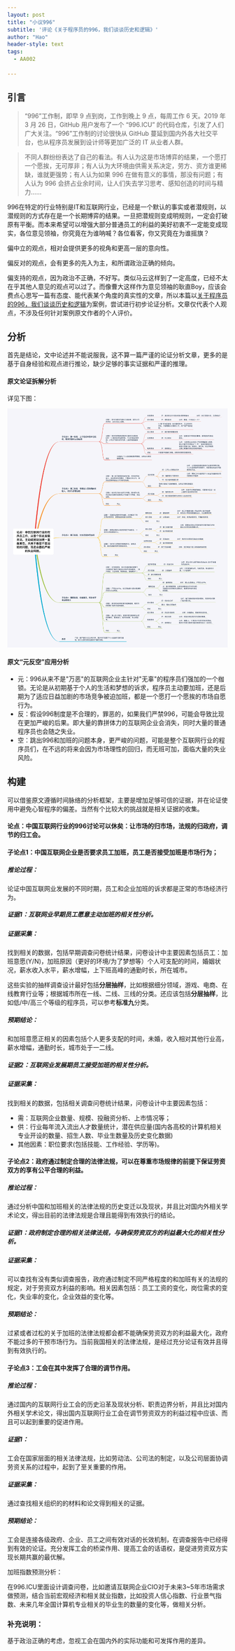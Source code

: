 ```yaml
---
layout: post
title: "小议996"
subtitle: '评论《关于程序员的996，我们谈谈历史和逻辑》'
author: "Hao"
header-style: text
tags:
  - AA002

---
```




## 引言



> “996”工作制，即早 9 点到岗，工作到晚上 9 点，每周工作 6 天。2019 年 3 月 26 日，GitHub 用户发布了一个 “996.ICU” 的代码仓库，引发了人们广大关注。“996”工作制的讨论很快从 GitHub 蔓延到国内外各大社交平台，也从程序员发展到设计师等更加广泛的 IT 从业者人群。

> 不同人群纷纷表达了自己的看法。有人认为这是市场博弈的结果，一个愿打一个愿挨，无可厚非；有人认为大环境由供需关系决定，劳方、资方谁更稀缺，谁就更强势；有人认为如果 996 在做有意义的事情，那没有问题；有人认为 996 会挤占业余时间，让人们失去学习思考、感知创造的时间与精力……



996在特定的行业特别是IT和互联网行业，已经是一个默认的事实或者潜规则，以潜规则的方式存在是一个长期博弈的结果。一旦把潜规则变成明规则，一定会打破原有平衡。而本来希望可以增强大部分普通员工的利益的美好初衷不一定能变成现实，各位意见领袖，你究竟在为谁呐喊？各位看客，你又究竟在为谁摇旗？

偏中立的观点，相对会提供更多的视角和更高一层的意向性。

偏反对的观点，会有更多的先入为主，和所谓政治正确的倾向。

偏支持的观点，因为政治不正确，不好写。类似马云这样到了一定高度，已经不太在乎其他人意见的观点可以过了。而像曹大这样作为意见领袖的耿直Boy，应该会费点心思写一篇有态度、能代表某个角度的真实性的文章，所以本篇以[关于程序员的996，我们谈谈历史和逻辑](https://www.huxiu.com/article/291939.html)为案例，尝试进行初步论证分析。文章仅代表个人观点，不涉及任何针对案例原文作者的个人评价。



## 分析

首先是结论，文中论述并不能说服我，这不算一篇严谨的论证分析文章，更多的是基于自身经验和观点进行推论，缺少足够的事实证据和严谨的推理。

#### 原文论证拆解分析

详见下图：

![ch3hw_advanceV2.0_190529](assets/ch3hw_advanceV2.0_190529.png)

####  

#### 原文“元反空”应用分析

- 元：996从来不是"万恶"的互联网企业主针对"无辜"的程序员们强加的一个枷锁。无论是从初期基于个人的生活和梦想的诉求，程序员主动要加班，还是后期为了适应日益加剧的市场竞争被迫加班，都是一个愿打一个愿挨的市场自愿行为。
- 反：假设996制度是不合理的，罪恶的，如果我们严禁996，可能会导致比现在更加严峻的后果。即大量的靠拼体力的互联网企业会消失，同时大量的普通程序员也会随之失业。
- 空：跳出996和加班的问题本身，更严峻的问题，可能是整个互联网行业的程序员们，在不远的将来会因为市场理性的回归，而无班可加，面临大量的失业风险。





## 构建



可以借鉴原文遵循时间脉络的分析框架，主要是增加足够可信的证据，并在论证使用中避免心智程序的偏差。当然有个比较大的挑战就是相关证据的收集。



#### 论点：中国互联网行业的996讨论可以休矣：让市场的归市场，法规的归政府，调节的归工会。



#### 子论点1：中国互联网企业是否要求员工加班，员工是否接受加班是市场行为；

##### 推论过程：

论证中国互联网业发展的不同时期，员工和企业加班的诉求都是正常的市场经济行为。

##### 证据1：互联网业早期员工愿意主动加班的**相关性分析**。

##### 证据采集：

找到相关的数据，包括早期调查问卷统计结果，问卷设计中主要因素包括员工：加班意愿(Y/N)，加班原因（更好的环境/为了梦想等）个人可支配的时间，婚姻状况，薪水收入水平，薪水增幅，上下班高峰的通勤时长，所在城市。

这些实验的抽样调查设计最好包括**分层抽样**，比如根据细分领域，游戏、电商、在线教育行业等；根据城市所在一线、二线、三线的分类。还应该包括**分层抽样**，比如低/中/高三个等级的程序员，可以参考**标准九**分类。

##### 预期结论：

和加班意愿正相关的因素包括个人更多支配的时间，未婚，收入相对其他行业高，薪水增幅，通勤时长，城市处于一二线。



##### 证据2：互联网业发展期员工接受加班的**相关性分析**。

##### 证据采集：

找到相关的数据，包括相关调查问卷统计结果，问卷设计中主要因素包括：

- 需：互联网企业数量、规模、投融资分析、上市情况等；
- 供：行业每年流入流出人才数量统计，潜在供应量(国内各高校的计算机相关专业开设的数量、招生人数、毕业生数量及历史变化数据)
- 其他因素：职位要求(包括技能、工作经验、学历等)。



#### 子论点2：政府通过制定合理的法律法规，可以在尊重市场规律的前提下保证劳资双方的享有公平合理的利益。

##### 推论过程：

通过分析中国和加班相关的法律法规的历史变迁以及现状，并且比对国内外相关学术论文，得出目前的法律法规是合理且能得到有效执行的结论。

##### 证据1：政府制定合理的相关法律法规，与确保劳资双方的利益最大化的**相关性分析**。

##### 证据采集：

可以查找有没有类似调查报告，政府通过制定不同严格程度的和加班有关的法规的规定，对于劳资双方利益的影响。相关因素包括：员工工资的变化，岗位需求的变化，失业率的变化，企业效益的变化等。

##### 预期结论：

过紧或者过松的关于加班的法律法规都会都不能确保劳资双方的利益最大化，政府不能过多的干预市场行为。当前我国相关的法律法规，是经过充分论证有效并且得到有效执行的。



#### 子论点3：工会在其中发挥了合理的调节作用。

##### 推论过程：

通过国内的互联网行业工会的历史沿革及现状分析、职责边界分析，并且比对国内外相关学术论文，得出国内互联网行业工会在调节劳资双方的利益过程中应该、而且可以起到重要的促进作用。

##### 证据1：

工会在国家层面的相关法律法规，比如劳动法、公司法的制定，以及公司层面协调劳资关系的过程中，起到了至关重要的作用。

##### 证据采集：

通过查找相关组织的的材料和论文得到相关的证据。

##### 预期结论：

工会是连接各级政府、企业、员工之间有效对话的长效机制，在调查报告中已经得到有效的论证。充分发挥工会的桥梁作用、提高工会的话语权，是促进劳资双方实现长期共赢的最优解。



加班指数预测分析：

在996.ICU里面设计调查问卷，比如邀请互联网企业CIO对于未来3~5年市场需求做预测，结合当前宏观经济和相关就业指数，比如投资人信心指数、行业景气指数、未来几年全国计算机专业相关的毕业生的数量的变化等，做相关分析。



### 补充说明：

基于政治正确的考虑，忽视工会在国内外的实际功能和可发挥作用的差异。